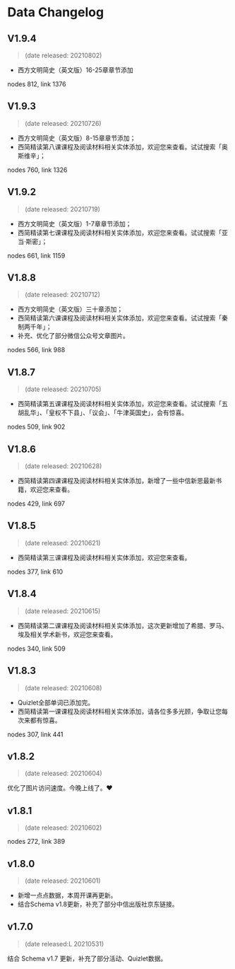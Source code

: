 
# Data Changelog


## V1.9.4

> (date released: 20210802)

- 西方文明简史（英文版）16-25章章节添加

nodes 812, link 1376

## V1.9.3

> (date released: 20210726)

- 西方文明简史（英文版）8-15章章节添加；
- 西简精读第八课课程及阅读材料相关实体添加，欢迎您来查看。试试搜索「奥斯维辛」；

nodes 760, link 1326

## V1.9.2

> (date released: 20210719)

- 西方文明简史（英文版）1-7章章节添加；
- 西简精读第七课课程及阅读材料相关实体添加，欢迎您来查看。试试搜索「亚当·斯密」；

nodes 661, link 1159

## V1.8.8

> (date released: 20210712)

- 西方文明简史（英文版）三十章添加；
- 西简精读第六课课程及阅读材料相关实体添加，欢迎您来查看。试试搜索「秦制两千年」；
- 补充、优化了部分微信公众号文章图片。

nodes 566, link 988

## V1.8.7

> (date released: 20210705)

- 西简精读第五课课程及阅读材料相关实体添加，欢迎您来查看。试试搜索「五胡乱华」、「皇权不下县」、「议会」、「牛津英国史」，会有惊喜。

nodes 509, link 902

## V1.8.6

> (date released: 20210628)

- 西简精读第四课课程及阅读材料相关实体添加，新增了一些中信新思最新书籍，欢迎您来查看。

nodes 429, link 697

## V1.8.5

> (date released: 20210621)

- 西简精读第三课课程及阅读材料相关实体添加，欢迎您来查看。

nodes 377, link 610

## V1.8.4

> (date released: 20210615)

- 西简精读第二课课程及阅读材料相关实体添加，这次更新增加了希腊、罗马、埃及相关学术新书，欢迎您来查看。

nodes 340, link 509

## V1.8.3

> (date released: 20210608)

- Quizlet全部单词已添加完。
- 西简精读第一课课程及阅读材料相关实体添加，请各位多多光顾，争取让您每次来都有惊喜。

nodes 307, link 441

## v1.8.2

> (date released: 20210604)

优化了图片访问速度。今晚上线了。❤️

## v1.8.1 

> (date released: 20210602)

nodes 272, link 389

## v1.8.0

> (date released: 20210601)

- 新增一点点数据，本周开课再更新。
- 结合Schema v1.8更新，补充了部分中信出版社京东链接。

## v1.7.0

> (date released:L 20210531)

结合 Schema v1.7 更新，补充了部分活动、Quizlet数据。
